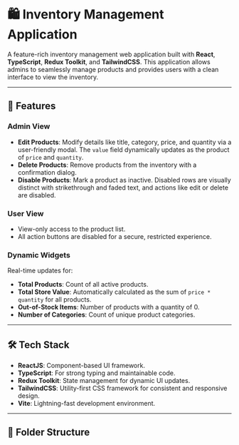 # 🛍️ Inventory Management Application

A feature-rich inventory management web application built with **React**, **TypeScript**, **Redux Toolkit**, and **TailwindCSS**. This application allows admins to seamlessly manage products and provides users with a clean interface to view the inventory.

---

## 🚀 Features

### **Admin View**
- **Edit Products**: Modify details like title, category, price, and quantity via a user-friendly modal. The `value` field dynamically updates as the product of `price` and `quantity`.
- **Delete Products**: Remove products from the inventory with a confirmation dialog.
- **Disable Products**: Mark a product as inactive. Disabled rows are visually distinct with strikethrough and faded text, and actions like edit or delete are disabled.

### **User View**
- View-only access to the product list.
- All action buttons are disabled for a secure, restricted experience.

### **Dynamic Widgets**
Real-time updates for:
- **Total Products**: Count of all active products.
- **Total Store Value**: Automatically calculated as the sum of `price * quantity` for all products.
- **Out-of-Stock Items**: Number of products with a quantity of 0.
- **Number of Categories**: Count of unique product categories.

---

## 🛠️ Tech Stack

- **ReactJS**: Component-based UI framework.
- **TypeScript**: For strong typing and maintainable code.
- **Redux Toolkit**: State management for dynamic UI updates.
- **TailwindCSS**: Utility-first CSS framework for consistent and responsive design.
- **Vite**: Lightning-fast development environment.

---

## 📂 Folder Structure

